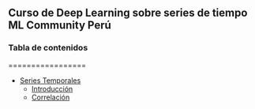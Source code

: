 ## Curso de Deep Learning sobre series de tiempo ML Community Perú

### Tabla de contenidos
=================

* [Series Temporales](#series-temporales)
	* [Introducción](https://github.com/FidelAlberto/time-series-course-for-MLCommunity/tree/main/Introduccion)
	* [Correlación](https://github.com/FidelAlberto/time-series-course-for-MLCommunity/tree/main/correlation)


